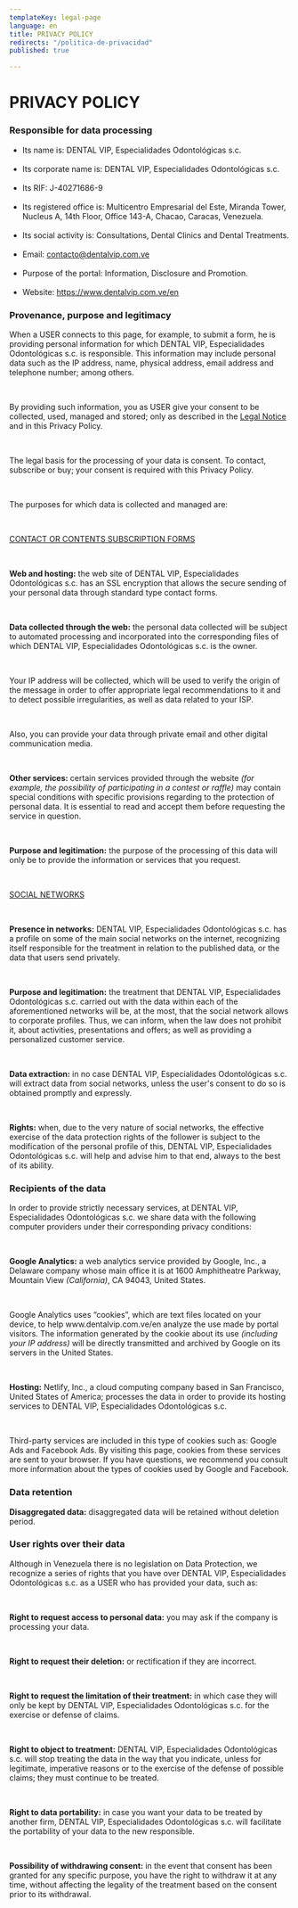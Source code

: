 ```yaml
---
templateKey: legal-page
language: en
title: PRIVACY POLICY
redirects: "/politica-de-privacidad"
published: true

---
```

<div class="dv-privacy-policy container-fluid dv-main-menu"> <h1 class="dv-page-titles text-left">PRIVACY POLICY</h1> <h3 class="dv-page-titles text-left">Responsible for data processing</h3> <ul> <li>Its name is: DENTAL VIP, Especialidades Odontológicas s.c.</li> <br /> <li> Its corporate name is: DENTAL VIP, Especialidades Odontológicas s.c. </li> <br /> <li>Its RIF: J-40271686-9</li> <br /> <li> Its registered office is: Multicentro Empresarial del Este, Miranda Tower, Nucleus A, 14th Floor, Office 143-A, Chacao, Caracas, Venezuela. </li> <br /> <li> Its social activity is: Consultations, Dental Clinics and Dental Treatments. </li> <br /> <li> Email: <a href="mailto:contacto@dentalvip.com.ve" class="dv-link-green" >contacto@dentalvip.com.ve</a > </li> <br /> <li>Purpose of the portal: Information, Disclosure and Promotion.</li> <br /> <li> Website: <a href="/en" class="dv-link-green">https://www.dentalvip.com.ve/en</a> </li> </ul> <h3 class="dv-page-titles text-left">Provenance, purpose and legitimacy</h3> <div class="paragraph-group"> <p> When a USER connects to this page, for example, to submit a form, he is providing personal information for which DENTAL VIP, Especialidades Odontológicas s.c. is responsible. This information may include personal data such as the IP address, name, physical address, email address and telephone number; among others. </p> <br /> <p> By providing such information, you as USER give your consent to be collected, used, managed and stored; only as described in the <a href="/en/legal-notice/" class="dv-link-green">Legal Notice</a> and in this Privacy Policy. </p> <br /> <p> The legal basis for the processing of your data is consent. To contact, subscribe or buy; your consent is required with this Privacy Policy. </p> <br /> <p>The purposes for which data is collected and managed are:</p> <br /> <p><u>CONTACT OR CONTENTS SUBSCRIPTION FORMS</u></p> <br /> <p> <b>Web and hosting:</b> the web site of DENTAL VIP, Especialidades Odontológicas s.c. has an SSL encryption that allows the secure sending of your personal data through standard type contact forms. </p> <br /> <p> <b>Data collected through the web:</b> the personal data collected will be subject to automated processing and incorporated into the corresponding files of which DENTAL VIP, Especialidades Odontológicas s.c. is the owner. </p> <br /> <p> Your IP address will be collected, which will be used to verify the origin of the message in order to offer appropriate legal recommendations to it and to detect possible irregularities, as well as data related to your ISP. </p> <br /> <p> Also, you can provide your data through private email and other digital communication media. </p> <br /> <p> <b>Other services:</b> certain services provided through the website <i >(for example, the possibility of participating in a contest or raffle)</i > may contain special conditions with specific provisions regarding to the protection of personal data. It is essential to read and accept them before requesting the service in question. </p> <br /> <p> <b>Purpose and legitimation:</b> the purpose of the processing of this data will only be to provide the information or services that you request. </p> <br /> <p><u>SOCIAL NETWORKS</u></p> <br /> <p> <b>Presence in networks:</b> DENTAL VIP, Especialidades Odontológicas s.c. has a profile on some of the main social networks on the internet, recognizing itself responsible for the treatment in relation to the published data, or the data that users send privately. </p> <br /> <p> <b>Purpose and legitimation:</b> the treatment that DENTAL VIP, Especialidades Odontológicas s.c. carried out with the data within each of the aforementioned networks will be, at the most, that the social network allows to corporate profiles. Thus, we can inform, when the law does not prohibit it, about activities, presentations and offers; as well as providing a personalized customer service. </p> <br /> <p> <b>Data extraction:</b> in no case DENTAL VIP, Especialidades Odontológicas s.c. will extract data from social networks, unless the user's consent to do so is obtained promptly and expressly. </p> <br /> <p> <b>Rights:</b> when, due to the very nature of social networks, the effective exercise of the data protection rights of the follower is subject to the modification of the personal profile of this, DENTAL VIP, Especialidades Odontológicas s.c. will help and advise him to that end, always to the best of its ability. </p> </div> <h3 class="dv-page-titles text-left">Recipients of the data</h3> <div class="paragraph-group"> <p> In order to provide strictly necessary services, at DENTAL VIP, Especialidades Odontológicas s.c. we share data with the following computer providers under their corresponding privacy conditions: </p> <br /> <p> <b>Google Analytics:</b> a web analytics service provided by Google, Inc., a Delaware company whose main office it is at 1600 Amphitheatre Parkway, Mountain View <i>(California)</i>, CA 94043, United States. </p> <br /> <p> Google Analytics uses “cookies”, which are text files located on your device, to help www.dentalvip.com.ve/en analyze the use made by portal visitors. The information generated by the cookie about its use <i >(including your IP address)</i > will be directly transmitted and archived by Google on its servers in the United States. </p> <br /> <p> <b>Hosting:</b> Netlify, Inc., a cloud computing company based in San Francisco, United States of America; processes the data in order to provide its hosting services to DENTAL VIP, Especialidades Odontológicas s.c. </p> <br /> <p> Third-party services are included in this type of cookies such as: Google Ads and Facebook Ads. By visiting this page, cookies from these services are sent to your browser. If you have questions, we recommend you consult more information about the types of cookies used by Google and Facebook. </p> </div> <h3 class="dv-page-titles text-left">Data retention</h3> <div class="paragraph-group"> <p> <b>Disaggregated data:</b> disaggregated data will be retained without deletion period. </p> </div> <h3 class="dv-page-titles text-left">User rights over their data</h3> <div class="paragraph-group"> <p> Although in Venezuela there is no legislation on Data Protection, we recognize a series of rights that you have over DENTAL VIP, Especialidades Odontológicas s.c. as a USER who has provided your data, such as: </p> <br /> <p> <b>Right to request access to personal data:</b> you may ask if the company is processing your data. </p> <br /> <p> <b>Right to request their deletion:</b> or rectification if they are incorrect. </p> <br /> <p> <b>Right to request the limitation of their treatment:</b> in which case they will only be kept by DENTAL VIP, Especialidades Odontológicas s.c. for the exercise or defense of claims. </p> <br /> <p> <b>Right to object to treatment:</b> DENTAL VIP, Especialidades Odontológicas s.c. will stop treating the data in the way that you indicate, unless for legitimate, imperative reasons or to the exercise of the defense of possible claims; they must continue to be treated. </p> <br /> <p> <b>Right to data portability:</b> in case you want your data to be treated by another firm, DENTAL VIP, Especialidades Odontológicas s.c. will facilitate the portability of your data to the new responsible. </p> <br /> <p> <b>Possibility of withdrawing consent:</b> in the event that consent has been granted for any specific purpose, you have the right to withdraw it at any time, without affecting the legality of the treatment based on the consent prior to its withdrawal. </p> </div> </div>